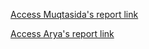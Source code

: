 [Access Muqtasida's report link](https://drive.google.com/file/d/1frStQjaEwb1_2CT_h4hnRgRMe3hC4Mp8/view?usp=drive_link)

[Access Arya's report link](https://drive.google.com/file/d/1g4RZr3erT_Ks7MKs-4i1SJEgfCzpFkqa/view?usp=drivesdk)

